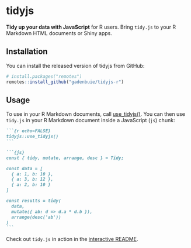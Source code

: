
<!-- README.md is generated from README.Rmd. Please edit that file -->

# tidyjs

<!-- badges: start -->
<!-- badges: end -->

**Tidy up your data with JavaScript** for R users. Bring `tidy.js` to
your R Markdown HTML documents or Shiny apps.

## Installation

You can install the released version of tidyjs from GitHub:

``` r
# install.packages("remotes")
remotes::install_github("gadenbuie/tidyjs-r")
```

## Usage

To use in your R Markdown documents, call
[use\_tidyjs()](https://github.com/gadenbuie/tidyjs-r/blob/main/R/tidyjs.R).
You can then use `tidy.js` in your R Markdown document inside a
JavaScript (`js`) chunk:

```` markdown
```{r echo=FALSE}
tidyjs::use_tidyjs()
```

```{js}
const { tidy, mutate, arrange, desc } = Tidy;

const data = [
  { a: 1, b: 10 }, 
  { a: 3, b: 12 }, 
  { a: 2, b: 10 }
]

const results = tidy(
  data, 
  mutate({ ab: d => d.a * d.b }),
  arrange(desc('ab'))
)
```
````

Check out `tidy.js` in action in the [interactive
README](https://pkg.garrickadenbuie/tidyjs-r).
